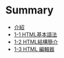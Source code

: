 # Summary

* [介紹](README.md)
* [1-1 HTML基本語法](chapter1-1.md)
* [1-2 HTML結構簡介](chapter1-2.md)
* [1-3 HTML 編輯器](chapter1-3.md)

